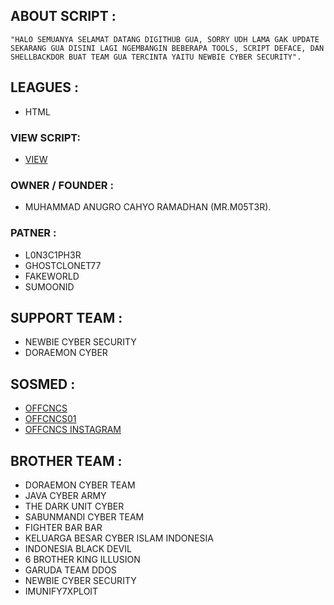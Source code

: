 ## ABOUT SCRIPT :

`"HALO SEMUANYA SELAMAT DATANG DIGITHUB GUA, SORRY UDH LAMA GAK UPDATE SEKARANG GUA DISINI LAGI NGEMBANGIN BEBERAPA TOOLS, SCRIPT DEFACE, DAN SHELLBACKDOR BUAT TEAM GUA TERCINTA YAITU NEWBIE CYBER SECURITY".`

## LEAGUES :

* HTML

### VIEW SCRIPT:

* [VIEW](sik.hs.vc) 

### OWNER / FOUNDER :

* MUHAMMAD ANUGRO CAHYO RAMADHAN (MR.M05T3R). 

### PATNER :
* L0N3C1PH3R
* GHOSTCLONET77
* FAKEWORLD
* SUMOONID

## SUPPORT TEAM :
* NEWBIE CYBER SECURITY
* DORAEMON CYBER

## SOSMED : 

* [OFFCNCS](https://www.tiktok.com/@offcncs)
* [OFFCNCS01](https://www.tiktok.com/@offcncs01)
* [OFFCNCS INSTAGRAM](https://www.instagram.com/offcncs) 

## BROTHER TEAM :
* DORAEMON CYBER TEAM
* JAVA CYBER ARMY
* THE DARK UNIT CYBER
* SABUNMANDI CYBER TEAM
* FIGHTER BAR BAR
* KELUARGA BESAR CYBER ISLAM INDONESIA
* INDONESIA BLACK DEVIL
* 6 BROTHER KING ILLUSION
* GARUDA TEAM DDOS
* NEWBIE CYBER SECURITY
* IMUNIFY7XPLOIT
